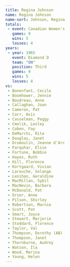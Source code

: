 ```yaml
---
title: Regina Johnson
name: Regina Johnson
name-sort: Johnson, Regina
totals:
 - event: Canadian Women's
   games: 9
   wins: 5
   losses: 4
years:
 - year: 1965
   event: Diamond D
   team: "ON"
   position: Third
   games: 9
   wins: 5
   losses: 4
vs:
 - Bonenfant, Cecile
 - Boomhower, Jennie
 - Boudreau, Anne
 - Callaghan, Joan
 - Cameron, Pat
 - Carr, Avis
 - Casselman, Peggy
 - Cmolik, Lesley
 - Coben, Fay
 - DeMarchi, Rita
 - Douglas, Janet
 - Drumoulin, Jeanne d'Arc
 - Farquhar, Elsie
 - Fortune, Bobbie
 - Hayes, Ruth
 - Hill, Florence
 - Kortgaard, Vivian
 - Larouche, Solange
 - Lenihan, Geraldine
 - MacMillan, Sybil
 - MacNevin, Barbara
 - McDonald, Pat
 - Orser, Anne
 - Pilson, Shirley
 - Robertson, Marnie
 - Scott, Pat
 - Smart, Joyce
 - Stewart, Marjorie
 - Stoddard, Florence
 - Taylor, Val
 - Thompson, Dorothy (AB)
 - Thompson, Janet
 - Thornburne, Audrey
 - Watson, Ila
 - Wood, Marina
 - Young, Helen
---
```

